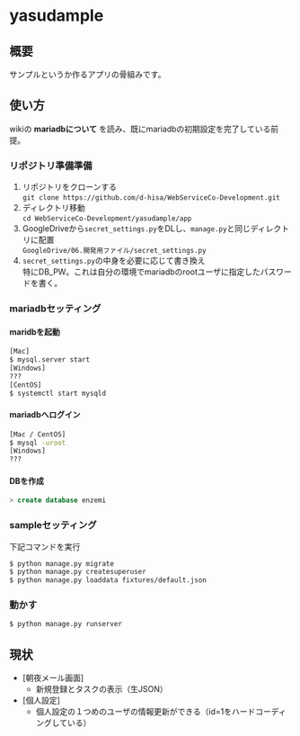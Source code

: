 # yasudample
## 概要
サンプルというか作るアプリの骨組みです。
## 使い方
wikiの **mariadbについて** を読み、既にmariadbの初期設定を完了している前提。
### リポジトリ準備準備
1. リポジトリをクローンする  
`git clone https://github.com/d-hisa/WebServiceCo-Development.git`
1. ディレクトリ移動  
`cd WebServiceCo-Development/yasudample/app`
1. GoogleDriveから`secret_settings.py`をDLし、`manage.py`と同じディレクトリに配置  
`GoogleDrive/06.開発用ファイル/secret_settings.py`
1. `secret_settings.py`の中身を必要に応じて書き換え  
特にDB_PW。これは自分の環境でmariadbのrootユーザに指定したパスワードを書く。

### mariadbセッティング
#### maridbを起動
```bash
[Mac]
$ mysql.server start
[Windows]
???
[CentOS]
$ systemctl start mysqld
```
#### mariadbへログイン
```bash
[Mac / CentOS]
$ mysql -uroot
[Windows]
???
```
#### DBを作成
```sql
> create database enzemi
```

### sampleセッティング
下記コマンドを実行
```bash
$ python manage.py migrate
$ python manage.py createsuperuser
$ python manage.py loaddata fixtures/default.json
```
### 動かす
```bash
$ python manage.py runserver
```

## 現状
- [朝夜メール画面]
	* 新規登録とタスクの表示（生JSON）
- [個人設定]
	* 個人設定の１つめのユーザの情報更新ができる（id=1をハードコーディングしている）
